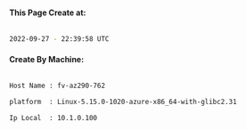 
   
#### This Page Create at:

```bash

2022-09-27 - 22:39:58 UTC

```

#### Create By Machine:

```bash

Host Name : fv-az290-762

platform  : Linux-5.15.0-1020-azure-x86_64-with-glibc2.31

Ip Local  : 10.1.0.100

```

